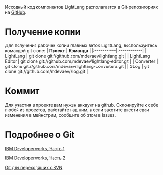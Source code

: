Исходный код компонентов LightLang располагается в Git-репозиториях на [GitHub](http://github.com).

# Получение копии #
Для получения рабочей копии главных веток LightLang, воспользуйтесь командой git clone:
| **Проект** | **Команда** |
|:-----------|:------------|
| LightLang  | git clone git://github.com/mdevaev/lightlang.git |
| LightLang Editor | git clone git://github.com/mdevaev/lightlang-editor.git |
| Converter  | git clone git://github.com/mdevaev/lightlang-converters.git |
| SLog       | git clone git://github.com/mdevaev/slog.git |

# Коммит #
Для участия в проекте вам нужен аккаунт на github. Склонируйте к себе любой из проектов, работайте над ним, а если захотите внести свои изменения в мейнстрим, сообщите об этом в Issues.

# Подробнее о Git #
[IBM Developerworks, Часть 1](http://www.ibm.com/developerworks/ru/library/l-git_1/)

[IBM Developerworks, Часть 2](http://www.ibm.com/developerworks/ru/library/l-git_2/)

[Git для переходящих с SVN](http://habrahabr.ru/blogs/development/68341/)